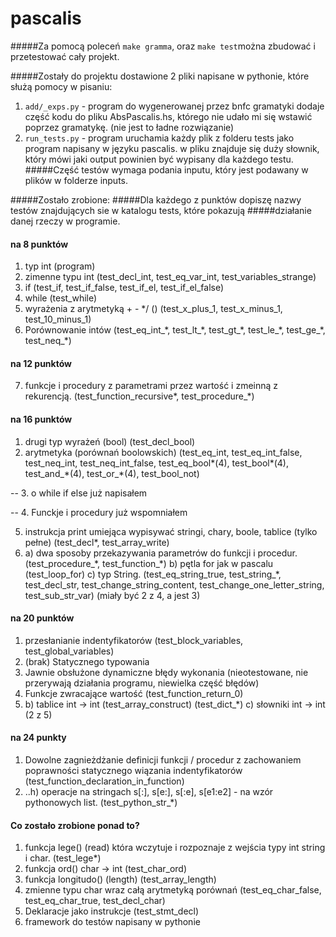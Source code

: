 # pascalis

#####Za pomocą poleceń `make gramma`, oraz `make test`można zbudować i przetestować cały projekt.

#####Zostały do projektu dostawione 2 pliki napisane w pythonie, które służą pomocy w pisaniu:
1. `add/_exps.py` - program do wygenerowanej przez bnfc gramatyki dodaje część kodu do pliku AbsPascalis.hs,
którego nie udało mi się wstawić poprzez gramatykę.  (nie jest to ładne rozwiązanie)
2. `run_tests.py` - program uruchamia każdy plik z folderu tests jako program napisany w języku pascalis.
w pliku znajduje się duży słownik, który mówi jaki output powinien być wypisany dla każdego testu.
#####Część testów wymaga podania inputu, który jest podawany w plików w folderze inputs.

#####Zostało zrobione:
#####Dla każdego z punktów dopiszę nazwy testów znajdujących sie w katalogu tests, które pokazują
#####działanie danej rzeczy w programie.


#### na 8 punktów
1. typ int
(program)
2. zimenne typu int
(test_decl_int, test_eq_var_int, test_variables_strange)
3. if
(test_if, test\_if_false, test_if_el, test_if_el_false)
4. while
(test_while)
5. wyrażenia z arytmetyką + - */ ()
(test_x_plus_1, test_x_minus_1, test_10_minus_1)
6. Porównowanie intów
(test_eq_int_\*, test_lt_\*, test_gt_\*, test_le_\*, test_ge_\*, test_neq_\*)

#### na 12 punktów
7. funkcje i procedury z parametrami przez wartość i zmeinną z rekurencją.
(test_function_recursive\*, test_procedure_\*)

#### na 16 punktów
1. drugi typ wyrażeń (bool)
(test_decl_bool)
2. arytmetyka (porównań boolowskich)
(test_eq_int, test_eq_int_false, test_neq_int, test_neq_int_false, test_eq_bool\*(4), test_bool\*(4), test_and_\*(4), test_or_\*(4), test_bool_not)

-- 3. o while if else już napisałem

-- 4. Funckje i procedury już wspomniałem

5. instrukcja print umiejąca wypisywać stringi, chary, boole, tablice (tylko pełne)
(test_decl\*, test_array_write)
6. a) dwa sposoby przekazywania parametrów do funkcji i procedur.
(test_procedure_\*, test_function_\*)
   b) pętla for jak w pascalu
   (test_loop_for)
   c) typ String.
(test_eq_string_true, test_string_\*, test_decl_str, test_change_string_content, test_change_one_letter_string, test_sub_str_var)
(miały być 2 z 4, a jest 3)

#### na 20 punktów
1. przesłanianie indentyfikatorów (test_block_variables, test_global_variables)
2. (brak) Statycznego typowania
3. Jawnie obsłużone dynamiczne błędy wykonania (nieotestowane, nie przerywają działania programu, niewielka część błędów)
4. Funkcje zwracające wartość
(test_function_return_0)
5. b) tablice int -> int (test_array_construct)
   (test_dict_\*)
   c) słowniki int -> int
   (2 z 5)

#### na 24 punkty
1. Dowolne zagnieżdżanie definicji funkcji / procedur z zachowaniem poprawności statycznego wiązania indentyfikatorów (test_function_declaration_in_function)
2. ..h) operacje na stringach s[:], s[e:], s[:e], s[e1:e2] - na wzór pythonowych list. (test_python_str_\*)


#### Co zostało zrobione ponad to?
1. funkcja lege() (read) która wczytuje i rozpoznaje z wejścia typy int string i char. (test_lege\*)
2. funkcja ord() char -> int (test_char_ord)
3. funkcja longitudo() (length) (test_array_length)
4. zmienne typu char wraz całą arytmetyką porównań (test_eq_char_false, test_eq_char_true, test_decl_char)
5. Deklaracje jako instrukcje (test_stmt_decl)
6. framework do testów napisany w pythonie




